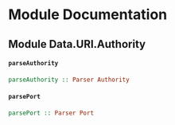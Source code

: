 # Module Documentation

## Module Data.URI.Authority

#### `parseAuthority`

``` purescript
parseAuthority :: Parser Authority
```


#### `parsePort`

``` purescript
parsePort :: Parser Port
```




